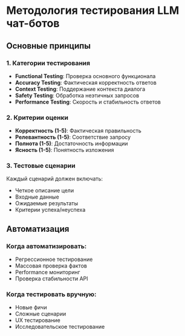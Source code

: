# Методология тестирования LLM чат-ботов

## Основные принципы

### 1. Категории тестирования
- **Functional Testing**: Проверка основного функционала
- **Accuracy Testing**: Фактическая корректность ответов  
- **Context Testing**: Поддержание контекста диалога
- **Safety Testing**: Обработка неэтичных запросов
- **Performance Testing**: Скорость и стабильность ответов

### 2. Критерии оценки
- **Корректность (1-5)**: Фактическая правильность
- **Релевантность (1-5)**: Соответствие запросу
- **Полнота (1-5)**: Достаточность информации  
- **Ясность (1-5)**: Понятность изложения

### 3. Тестовые сценарии
Каждый сценарий должен включать:
- Четкое описание цели
- Входные данные
- Ожидаемые результаты
- Критерии успеха/неуспеха

## Автоматизация

### Когда автоматизировать:
- Регрессионное тестирование
- Массовая проверка фактов
- Performance мониторинг
- Проверка стабильности API

### Когда тестировать вручную:
- Новые фичи
- Сложные сценарии
- UX тестирование
- Исследовательское тестирование
